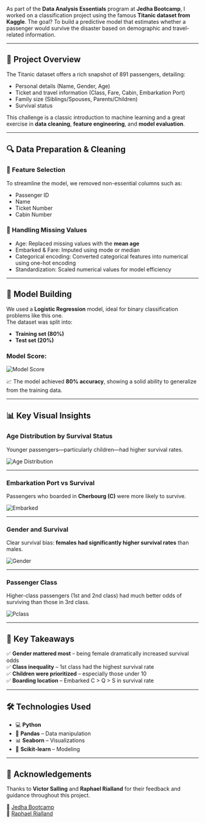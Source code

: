 As part of the **Data Analysis Essentials** program at **Jedha Bootcamp**, I worked on a classification project using the famous **Titanic dataset from Kaggle**. The goal? To build a predictive model that estimates whether a passenger would survive the disaster based on demographic and travel-related information.

---

## 🧠 Project Overview

The Titanic dataset offers a rich snapshot of 891 passengers, detailing:

- Personal details (Name, Gender, Age)
- Ticket and travel information (Class, Fare, Cabin, Embarkation Port)
- Family size (Siblings/Spouses, Parents/Children)
- Survival status

This challenge is a classic introduction to machine learning and a great exercise in **data cleaning**, **feature engineering**, and **model evaluation**.

---

## 🔍 Data Preparation & Cleaning

### 🔹 Feature Selection
To streamline the model, we removed non-essential columns such as:

- Passenger ID  
- Name  
- Ticket Number  
- Cabin Number  

### 🔹 Handling Missing Values
- Age: Replaced missing values with the **mean age**
- Embarked & Fare: Imputed using mode or median
- Categorical encoding: Converted categorical features into numerical using one-hot encoding
- Standardization: Scaled numerical values for model efficiency

---

## 🧪 Model Building

We used a **Logistic Regression** model, ideal for binary classification problems like this one.  
The dataset was split into:

- **Training set (80%)**  
- **Test set (20%)**

### **Model Score:**

![Model Score](/articles/illustrations/score1.png)

📈 The model achieved **80% accuracy**, showing a solid ability to generalize from the training data.

---

## 📊 Key Visual Insights

### **Age Distribution by Survival Status**
Younger passengers—particularly children—had higher survival rates.

![Age Distribution](/articles/illustrations/age.png)

---

### **Embarkation Port vs Survival**

Passengers who boarded in **Cherbourg (C)** were more likely to survive.

![Embarked](/articles/illustrations/embarked.png)

---

### **Gender and Survival**

Clear survival bias: **females had significantly higher survival rates** than males.

![Gender](/articles/illustrations/gender.png)

---

### **Passenger Class**

Higher-class passengers (1st and 2nd class) had much better odds of surviving than those in 3rd class.

![Pclass](/articles/illustrations/pclass.png)

---

## 📌 Key Takeaways

✅ **Gender mattered most** – being female dramatically increased survival odds  
✅ **Class inequality** – 1st class had the highest survival rate  
✅ **Children were prioritized** – especially those under 10  
✅ **Boarding location** – Embarked C > Q > S in survival rate

---

## 🛠 Technologies Used

- 💻 **Python**  
- 🐼 **Pandas** – Data manipulation  
- 📊 **Seaborn** – Visualizations  
- 🤖 **Scikit-learn** – Modeling  

---

## 🙏 Acknowledgements

Thanks to **Victor Salling** and **Raphael Rialland** for their feedback and guidance throughout this project.

🔗 [Jedha Bootcamp](https://www.linkedin.com/company/jedhabootcamp/)  
🔗 [Raphael Rialland](https://www.linkedin.com/in/raphael-rialland/)
